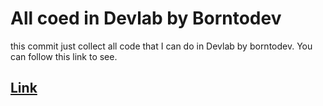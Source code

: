 # All coed in Devlab by Borntodev

this commit just collect all code that I can do in Devlab by borntodev. You can follow this link to see.

## [Link](https://borntodev.com/devlab)
